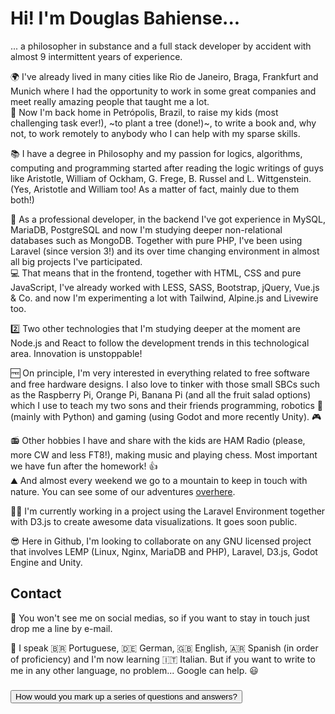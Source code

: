 # Hi! I'm Douglas Bahiense...
... a philosopher in substance and a full stack developer by accident with almost 9 intermittent years of experience.  

🌍 I've already lived in many cities like Rio de Janeiro, Braga, Frankfurt and Munich where I had the opportunity to work in some great companies and meet really amazing people that taught me a lot.  
🏡 Now I'm back home in Petrópolis, Brazil, to raise my kids (most challenging task ever!), ~to plant a tree (done!)~, to write a book and, why not, to work remotely to anybody who I can help with my sparse skills.  

📚 I have a degree in Philosophy and my passion for logics, algorithms, computing and programming started after reading the logic writings of guys like Aristotle, William of Ockham, G. Frege, B. Russel and L. Wittgenstein. (Yes, Aristotle and William too! As a matter of fact, mainly due to them both!)  

🚧 As a professional developer, in the backend I've got experience in MySQL, MariaDB, PostgreSQL and now I'm studying deeper non-relational databases such as MongoDB. Together with pure PHP, I've been using Laravel (since version 3!) and its over time changing environment in almost all big projects I've participated.  
💻 That means that in the frontend, together with HTML, CSS and pure JavaScript, I've already worked with LESS, SASS, Bootstrap, jQuery, Vue.js & Co. and now I'm experimenting a lot with Tailwind, Alpine.js and Livewire too.  

2️⃣ Two other technologies that I'm studying deeper at the moment are Node.js and React to follow the development trends in this technological area. Innovation is unstoppable!

🆓 On principle, I'm very interested in everything related to free software and free hardware designs. I also love to tinker with those small SBCs such as the Raspberry Pi, Orange Pi, Banana Pi (and all the fruit salad options) which I use to teach my two sons and their friends programming, robotics 🤖 (mainly with Python) and gaming (using Godot and more recently Unity). 🎮  

📻 Other hobbies I have and share with the kids are HAM Radio (please, more CW and less FT8!), making music and playing chess. Most important we have fun after the homework! 👍  
⛰️ And almost every weekend we go to a mountain to keep in touch with nature. You can see some of our adventures [overhere](http://tv.sotabrasil.com.br).  

🧑‍🏭 I'm currently working in a project using the Laravel Environment together with D3.js to create awesome data visualizations. It goes soon public.  

😎 Here in Github, I'm looking to collaborate on any GNU licensed project that involves LEMP (Linux, Nginx, MariaDB and PHP), Laravel, D3.js, Godot Engine and Unity.  

## Contact
📧 You won't see me on social medias, so if you want to stay in touch just drop me a line by e-mail.  

🚩 I speak 🇧🇷 Portuguese, 🇩🇪 German, 🇬🇧 English, 🇦🇷 Spanish (in order of proficiency) and I'm now learning 🇮🇹 Italian. But if you want to write to me in any other language, no problem... Google can help. 😃

<h3>
    <button aria-controls="myID-1" aria-expanded="false">
        <span>How would you mark up a series of questions and answers?</span>
        <!-- svg icon here, styled and positioned using CSS -->
    </button>
</h3>
<div id="myID-1" hidden >
    I would probably use headings, each followed by an answers most likely wrapped in a semantic-less wrapper.
</div>    
